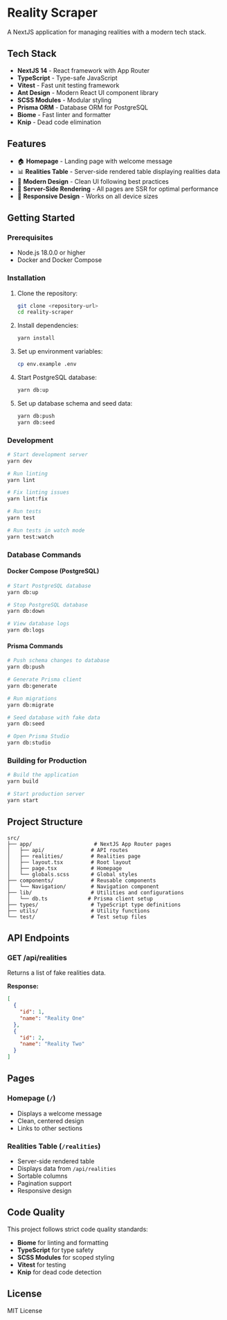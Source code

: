 # Reality Scraper

A NextJS application for managing realities with a modern tech stack.

## Tech Stack

- **NextJS 14** - React framework with App Router
- **TypeScript** - Type-safe JavaScript
- **Vitest** - Fast unit testing framework
- **Ant Design** - Modern React UI component library
- **SCSS Modules** - Modular styling
- **Prisma ORM** - Database ORM for PostgreSQL
- **Biome** - Fast linter and formatter
- **Knip** - Dead code elimination

## Features

- 🏠 **Homepage** - Landing page with welcome message
- 📊 **Realities Table** - Server-side rendered table displaying realities data
- 🎨 **Modern Design** - Clean UI following best practices
- 🚀 **Server-Side Rendering** - All pages are SSR for optimal performance
- 📱 **Responsive Design** - Works on all device sizes

## Getting Started

### Prerequisites

- Node.js 18.0.0 or higher
- Docker and Docker Compose

### Installation

1. Clone the repository:
   ```bash
   git clone <repository-url>
   cd reality-scraper
   ```

2. Install dependencies:
   ```bash
   yarn install
   ```

3. Set up environment variables:
   ```bash
   cp env.example .env
   ```

4. Start PostgreSQL database:
   ```bash
   yarn db:up
   ```

5. Set up database schema and seed data:
   ```bash
   yarn db:push
   yarn db:seed
   ```

### Development

```bash
# Start development server
yarn dev

# Run linting
yarn lint

# Fix linting issues
yarn lint:fix

# Run tests
yarn test

# Run tests in watch mode
yarn test:watch
```

### Database Commands

#### Docker Compose (PostgreSQL)
```bash
# Start PostgreSQL database
yarn db:up

# Stop PostgreSQL database
yarn db:down

# View database logs
yarn db:logs
```

#### Prisma Commands
```bash
# Push schema changes to database
yarn db:push

# Generate Prisma client
yarn db:generate

# Run migrations
yarn db:migrate

# Seed database with fake data
yarn db:seed

# Open Prisma Studio
yarn db:studio
```

### Building for Production

```bash
# Build the application
yarn build

# Start production server
yarn start
```

## Project Structure

```
src/
├── app/                    # NextJS App Router pages
│   ├── api/               # API routes
│   ├── realities/         # Realities page
│   ├── layout.tsx         # Root layout
│   ├── page.tsx           # Homepage
│   └── globals.scss       # Global styles
├── components/            # Reusable components
│   └── Navigation/        # Navigation component
├── lib/                   # Utilities and configurations
│   └── db.ts             # Prisma client setup
├── types/                 # TypeScript type definitions
├── utils/                 # Utility functions
└── test/                  # Test setup files
```

## API Endpoints

### GET /api/realities

Returns a list of fake realities data.

**Response:**
```json
[
  {
    "id": 1,
    "name": "Reality One"
  },
  {
    "id": 2,
    "name": "Reality Two"
  }
]
```

## Pages

### Homepage (`/`)
- Displays a welcome message
- Clean, centered design
- Links to other sections

### Realities Table (`/realities`)
- Server-side rendered table
- Displays data from `/api/realities`
- Sortable columns
- Pagination support
- Responsive design

## Code Quality

This project follows strict code quality standards:

- **Biome** for linting and formatting
- **TypeScript** for type safety
- **SCSS Modules** for scoped styling
- **Vitest** for testing
- **Knip** for dead code detection

## License

MIT License
